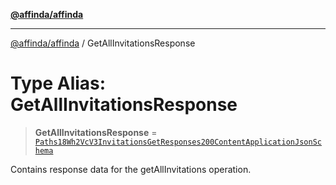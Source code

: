 [**@affinda/affinda**](../README.md)

***

[@affinda/affinda](../globals.md) / GetAllInvitationsResponse

# Type Alias: GetAllInvitationsResponse

> **GetAllInvitationsResponse** = [`Paths18Wh2VcV3InvitationsGetResponses200ContentApplicationJsonSchema`](../interfaces/Paths18Wh2VcV3InvitationsGetResponses200ContentApplicationJsonSchema.md)

Contains response data for the getAllInvitations operation.
